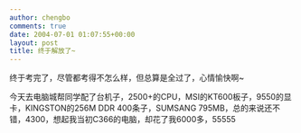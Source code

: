 ```yaml
---
author: chengbo
comments: true
date: 2004-07-01 01:07:55+00:00
layout: post
title: 终于解放了~
---
```


终于考完了，尽管都考得不怎么样，但总算是全过了，心情愉快啊~

今天去电脑城帮同学配了台机子，2500+的CPU，MSI的KT600板子，9550的显卡，KINGSTON的256M DDR 400条子，SUMSANG 795MB，总的来说还不错，4300，想起我当初C366的电脑，却花了我6000多，55555

